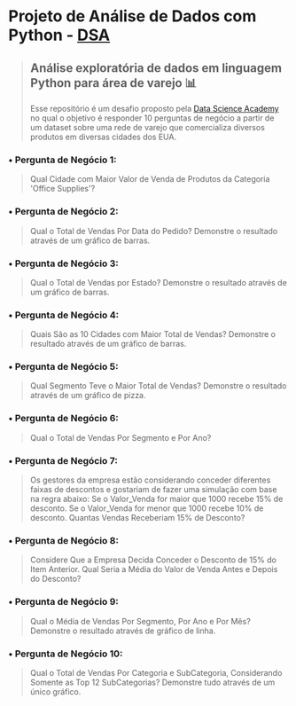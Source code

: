 # Projeto de Análise de Dados com Python - [DSA](https://www.datascienceacademy.com.br/course/fundamentos-de-linguagem-python-para-analise-de-dados-e-data-science)
> ## Análise exploratória de dados em linguagem Python para área de varejo 📊
> Esse repositório é um desafio proposto pela [Data Science Academy](https://www.datascienceacademy.com.br/start) no qual o objetivo é responder 10 perguntas de negócio a partir de um dataset sobre uma rede de varejo que comercializa diversos produtos em diversas cidades dos EUA.

### • Pergunta de Negócio 1: 
> Qual Cidade com Maior Valor de Venda de Produtos da Categoria 'Office Supplies'?
### • Pergunta de Negócio 2: 
> Qual o Total de Vendas Por Data do Pedido? Demonstre o resultado através de um gráfico de barras.
### • Pergunta de Negócio 3: 
> Qual o Total de Vendas por Estado? Demonstre o resultado através de um gráfico de barras.
### • Pergunta de Negócio 4: 
> Quais São as 10 Cidades com Maior Total de Vendas? Demonstre o resultado através de um gráfico de barras.
### • Pergunta de Negócio 5: 
> Qual Segmento Teve o Maior Total de Vendas? Demonstre o resultado através de um gráfico de pizza.
### • Pergunta de Negócio 6: 
> Qual o Total de Vendas Por Segmento e Por Ano?
### • Pergunta de Negócio 7:
> Os  gestores  da  empresa  estão  considerando conceder  diferentes  faixas  de  descontos  e gostariam de fazer uma simulação com base na regra abaixo:
> Se o Valor_Venda for maior que 1000 recebe 15% de desconto.
> Se o Valor_Venda for menor que 1000 recebe 10% de desconto.
> Quantas Vendas Receberiam 15% de Desconto?
### • Pergunta de Negócio 8:
> Considere  Que  a  Empresa  Decida  Conceder  o  Desconto  de  15%  do  Item  Anterior.  Qual Seria a Média do Valor de Venda Antes e Depois do Desconto?
### • Pergunta de Negócio 9:
> Qual o Média de Vendas Por Segmento, Por Ano e Por Mês? Demonstre o resultado através de gráfico de linha.
### • Pergunta de Negócio 10:
> Qual o Total de Vendas Por Categoria e SubCategoria, Considerando Somente as Top 12 SubCategorias?
> Demonstre tudo através de um único gráfico.
